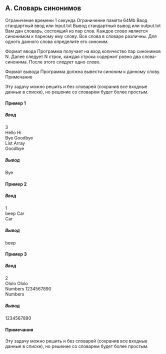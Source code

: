 ## A. Словарь синонимов
Ограничение времени	1 секунда
Ограничение памяти	64Mb
Ввод	стандартный ввод или input.txt
Вывод	стандартный вывод или output.txt
Вам дан словарь, состоящий из пар слов. Каждое слово является синонимом к парному ему слову. Все слова в словаре различны. Для одного данного слова определите его синоним.

Формат ввода
Программа получает на вход количество пар синонимов N. Далее следует N строк, каждая строка содержит ровно два слова-синонима. После этого следует одно слово.

Формат вывода
Программа должна вывести синоним к данному слову. Примечание

Эту задачу можно решить и без словарей (сохранив все входные данные в списке), но решение со словарем будет более простым.

#### Пример 1
##### Ввод </br>
3</br>
Hello Hi</br>
Bye Goodbye</br>
List Array</br>
Goodbye</br>
##### Вывод</br>
Bye</br>

#### Пример 2
##### Ввод</br>
1</br>
beep Car</br>
Car</br>
##### Вывод</br>
beep</br>

#### Пример 3
##### Ввод</br>
2</br>
Ololo Ololo</br>
Numbers 1234567890</br>
Numbers</br>
##### Вывод</br>
1234567890
#### Примечания
Эту задачу можно решить и без словарей (сохранив все входные данные в списке), но решение со словарем будет более простым.
